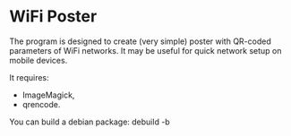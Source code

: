 WiFi Poster
===========

The program is designed to create (very simple) poster with QR-coded parameters of WiFi networks.
It may be useful for quick network setup on mobile devices.

It requires:
- ImageMagick,
- qrencode.

You can build a debian package:
    debuild -b
